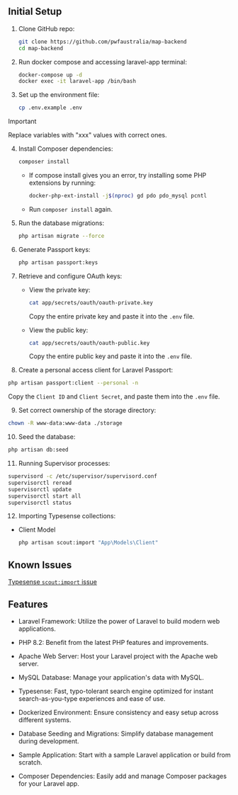 ## Initial Setup

1. Clone GitHub repo:
   ```bash
   git clone https://github.com/pwfaustralia/map-backend
   cd map-backend
   ```
   
2. Run docker compose and accessing laravel-app terminal:
   ```bash
   docker-compose up -d
   docker exec -it laravel-app /bin/bash
   ```
   
3. Set up the environment file:

   ```bash
   cp .env.example .env
   ```
> [!IMPORTANT]
> Replace variables with "xxx" values with correct ones.
   
4. Install Composer dependencies:
   ```bash
   composer install
   ```
   - If compose install gives you an error, try installing some PHP extensions by running:
      ```bash
      docker-php-ext-install -j$(nproc) gd pdo pdo_mysql pcntl
      ```
   - Run `composer install` again.

5. Run the database migrations:

   ```bash
   php artisan migrate --force
   ```

6. Generate Passport keys:

   ```bash
   php artisan passport:keys
   ```

7. Retrieve and configure OAuth keys:

   - View the private key:

     ```bash
     cat app/secrets/oauth/oauth-private.key
     ```

     Copy the entire private key and paste it into the `.env` file.

   - View the public key:
     ```bash
     cat app/secrets/oauth/oauth-public.key
     ```
     Copy the entire public key and paste it into the `.env` file.

8.  Create a personal access client for Laravel Passport:

   ```bash
   php artisan passport:client --personal -n
   ```

   Copy the `Client ID` and `Client Secret`, and paste them into the `.env` file.

9.  Set correct ownership of the storage directory:

```bash
chown -R www-data:www-data ./storage
```

10. Seed the database:

```bash
php artisan db:seed
```

11. Running Supervisor processes:

```bash
supervisord -c /etc/supervisor/supervisord.conf
supervisorctl reread
supervisorctl update
supervisorctl start all
supervisorctl status
```
12. Importing Typesense collections:

- Client Model
  ```bash
  php artisan scout:import "App\Models\Client"
  ```

## Known Issues

[Typesense `scout:import` issue](https://github.com/laravel/scout/issues/822)

## Features

- Laravel Framework: Utilize the power of Laravel to build modern web applications.

- PHP 8.2: Benefit from the latest PHP features and improvements.

- Apache Web Server: Host your Laravel project with the Apache web server.

- MySQL Database: Manage your application's data with MySQL.
- Typesense: Fast, typo-tolerant search engine optimized for instant search-as-you-type experiences and ease of use.

- Dockerized Environment: Ensure consistency and easy setup across different systems.

- Database Seeding and Migrations: Simplify database management during development.

- Sample Application: Start with a sample Laravel application or build from scratch.

- Composer Dependencies: Easily add and manage Composer packages for your Laravel app.
